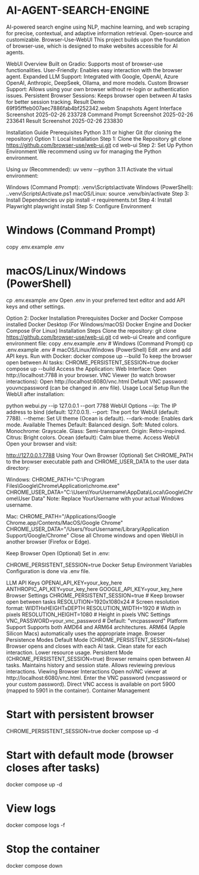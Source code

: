 # AI-AGENT-SEARCH-ENGINE
AI-powered search engine using NLP, machine learning, and web scraping for precise, contextual, and adaptive information retrieval. Open-source and customizable.
Browser-Use-WebUI
This project builds upon the foundation of browser-use, which is designed to make websites accessible for AI agents.

WebUI Overview
Built on Gradio: Supports most of browser-use functionalities.
User-Friendly: Enables easy interaction with the browser agent.
Expanded LLM Support: Integrated with Google, OpenAI, Azure OpenAI, Anthropic, DeepSeek, Ollama, and more models.
Custom Browser Support: Allows using your own browser without re-login or authentication issues.
Persistent Browser Sessions: Keeps browser open between AI tasks for better session tracking.
Result Demo
 69f95fffeb007aec7886fab4bf252342.webm 
Snapshots
Agent Interface Screenshot 2025-02-26 233728 Command Prompt Screenshot 2025-02-26 233641 Result Screenshot 2025-02-26 233830

Installation Guide
Prerequisites
Python 3.11 or higher
Git (for cloning the repository)
Option 1: Local Installation
Step 1: Clone the Repository
git clone https://github.com/browser-use/web-ui.git
cd web-ui
Step 2: Set Up Python Environment
We recommend using uv for managing the Python environment.

Using uv (Recommended):
uv venv --python 3.11
Activate the virtual environment:

Windows (Command Prompt):
.venv\Scripts\activate
Windows (PowerShell):
.\.venv\Scripts\Activate.ps1
macOS/Linux:
source .venv/bin/activate
Step 3: Install Dependencies
uv pip install -r requirements.txt
Step 4: Install Playwright
playwright install
Step 5: Configure Environment
# Windows (Command Prompt)
copy .env.example .env

# macOS/Linux/Windows (PowerShell)
cp .env.example .env
Open .env in your preferred text editor and add API keys and other settings.

Option 2: Docker Installation
Prerequisites
Docker and Docker Compose installed
Docker Desktop (For Windows/macOS)
Docker Engine and Docker Compose (For Linux)
Installation Steps
Clone the repository:
git clone https://github.com/browser-use/web-ui.git
cd web-ui
Create and configure environment file:
copy .env.example .env  # Windows (Command Prompt)
cp .env.example .env     # macOS/Linux/Windows (PowerShell)
Edit .env and add API keys.
Run with Docker:
docker compose up --build
To keep the browser open between AI tasks:
CHROME_PERSISTENT_SESSION=true docker compose up --build
Access the Application:
Web Interface: Open http://localhost:7788 in your browser.
VNC Viewer (to watch browser interactions): Open http://localhost:6080/vnc.html
Default VNC password: youvncpassword (can be changed in .env file).
Usage
Local Setup
Run the WebUI after installation:

python webui.py --ip 127.0.0.1 --port 7788
WebUI Options
--ip: The IP address to bind (default: 127.0.0.1).
--port: The port for WebUI (default: 7788).
--theme: Set UI theme (Ocean is default).
--dark-mode: Enables dark mode.
Available Themes
Default: Balanced design.
Soft: Muted colors.
Monochrome: Grayscale.
Glass: Semi-transparent.
Origin: Retro-inspired.
Citrus: Bright colors.
Ocean (default): Calm blue theme.
Access WebUI
Open your browser and visit:

http://127.0.0.1:7788
Using Your Own Browser (Optional)
Set CHROME_PATH to the browser executable path and CHROME_USER_DATA to the user data directory:

Windows:
CHROME_PATH="C:\Program Files\Google\Chrome\Application\chrome.exe"
CHROME_USER_DATA="C:\Users\YourUsername\AppData\Local\Google\Chrome\User Data"
Note: Replace YourUsername with your actual Windows username.

Mac:
CHROME_PATH="/Applications/Google Chrome.app/Contents/MacOS/Google Chrome"
CHROME_USER_DATA="/Users/YourUsername/Library/Application Support/Google/Chrome"
Close all Chrome windows and open WebUI in another browser (Firefox or Edge).

Keep Browser Open (Optional)
Set in .env:

CHROME_PERSISTENT_SESSION=true
Docker Setup
Environment Variables
Configuration is done via .env file.

LLM API Keys
OPENAI_API_KEY=your_key_here
ANTHROPIC_API_KEY=your_key_here
GOOGLE_API_KEY=your_key_here
Browser Settings
CHROME_PERSISTENT_SESSION=true   # Keep browser open between tasks
RESOLUTION=1920x1080x24         # Screen resolution format: WIDTHxHEIGHTxDEPTH
RESOLUTION_WIDTH=1920           # Width in pixels
RESOLUTION_HEIGHT=1080          # Height in pixels
VNC Settings
VNC_PASSWORD=your_vnc_password  # Default: "vncpassword"
Platform Support
Supports both AMD64 and ARM64 architectures.
ARM64 (Apple Silicon Macs) automatically uses the appropriate image.
Browser Persistence Modes
Default Mode (CHROME_PERSISTENT_SESSION=false)
Browser opens and closes with each AI task.
Clean state for each interaction.
Lower resource usage.
Persistent Mode (CHROME_PERSISTENT_SESSION=true)
Browser remains open between AI tasks.
Maintains history and session state.
Allows reviewing previous interactions.
Viewing Browser Interactions
Open noVNC viewer at http://localhost:6080/vnc.html.
Enter the VNC password (vncpassword or your custom password).
Direct VNC access is available on port 5900 (mapped to 5901 in the container).
Container Management
# Start with persistent browser
CHROME_PERSISTENT_SESSION=true docker compose up -d

# Start with default mode (browser closes after tasks)
docker compose up -d

# View logs
docker compose logs -f

# Stop the container
docker compose down
